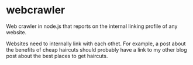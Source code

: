 # webcrawler

Web crawler in node.js that reports on the internal linking profile of any website.

Websites need to internally link with each othet. 
For example, a post about the benefits of cheap haircuts should probably have a link to my other blog post about the best places to get haircuts.

